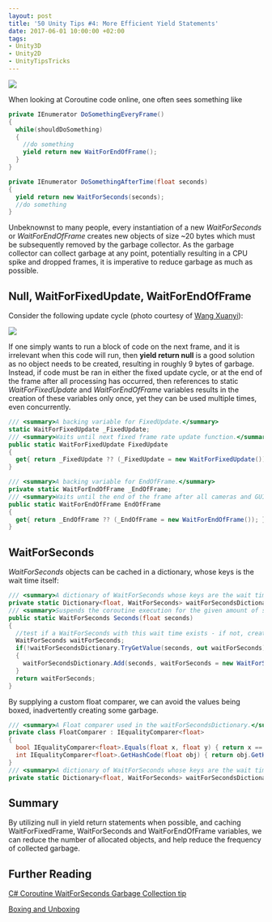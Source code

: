 ```yaml
---
layout: post
title: '50 Unity Tips #4: More Efficient Yield Statements'
date: 2017-06-01 10:00:00 +02:00
tags:
- Unity3D
- Unity2D
- UnityTipsTricks
---
```


[github_link]: https://github.com/defuncart/50-unity-tips/tree/master/%2304-MoreEfficientYieldStatements
[image1]: https://raw.githubusercontent.com/defuncart/50-unity-tips/master/%2304-MoreEfficientYieldStatements/images/moreEfficientYieldStatements1.png
[![]({{site.url}}/assets/images/viewOnGitHub.png)][github_link]

When looking at Coroutine code online, one often sees something like

```csharp
private IEnumerator DoSomethingEveryFrame()
{
  while(shouldDoSomething)
  {
    //do something
    yield return new WaitForEndOfFrame();
  }
}

private IEnumerator DoSomethingAfterTime(float seconds)
{
  yield return new WaitForSeconds(seconds);
  //do something
}
```

Unbeknownst to many people, every instantiation of a new *WaitForSeconds* or *WaitForEndOfFrame* creates new objects of size ~20 bytes which must be subsequently removed by the garbage collector. As the garbage collector can collect garbage at any point, potentially resulting in a CPU spike and dropped frames, it is imperative to reduce garbage as much as possible.

## Null, WaitForFixedUpdate, WaitForEndOfFrame

Consider the following update cycle (photo courtesy of [Wang Xuanyi](http://www.programering.com/a/MTN5gzMwATg.html)):

![][image1]

If one simply wants to run a block of code on the next frame, and it is irrelevant when this code will run, then **yield return null** is a good solution as no object needs to be created, resulting in roughly 9 bytes of garbage. Instead, if code must be ran in either the fixed update cycle, or at the end of the frame after all processing has occurred, then references to static *WaitForFixedUpdate* and *WaitForEndOfFrame* variables results in the creation of these variables only once, yet they can be used multiple times, even concurrently.

```csharp
/// <summary>A backing variable for FixedUpdate.</summary>
static WaitForFixedUpdate _FixedUpdate;
/// <summary>Waits until next fixed frame rate update function.</summary>
public static WaitForFixedUpdate FixedUpdate
{
  get{ return _FixedUpdate ?? (_FixedUpdate = new WaitForFixedUpdate()); }
}

/// <summary>A backing variable for EndOfFrame.</summary>
private static WaitForEndOfFrame _EndOfFrame;
/// <summary>Waits until the end of the frame after all cameras and GUI is rendered, just before displaying the frame on screen.</summary>
public static WaitForEndOfFrame EndOfFrame
{
  get{ return _EndOfFrame ?? (_EndOfFrame = new WaitForEndOfFrame()); }
}
```

## WaitForSeconds

*WaitForSeconds* objects can be cached in a dictionary, whose keys is the wait time itself:

```csharp
/// <summary>A dictionary of WaitForSeconds whose keys are the wait time.</summary>
private static Dictionary<float, WaitForSeconds> waitForSecondsDictionary = new Dictionary<float, WaitForSeconds>();
/// <summary>Suspends the coroutine execution for the given amount of seconds using scaled time.</summary>
public static WaitForSeconds Seconds(float seconds)
{
  //test if a WaitForSeconds with this wait time exists - if not, create one
  WaitForSeconds waitForSeconds;
  if(!waitForSecondsDictionary.TryGetValue(seconds, out waitForSeconds))
  {
    waitForSecondsDictionary.Add(seconds, waitForSeconds = new WaitForSeconds(seconds));
  }
  return waitForSeconds;
}
```

By supplying a custom float comparer, we can avoid the values being boxed, inadvertently creating some garbage.

```csharp
/// <summary>A Float comparer used in the waitForSecondsDictionary.</summary>
private class FloatComparer : IEqualityComparer<float>
{
  bool IEqualityComparer<float>.Equals(float x, float y) { return x == y; }
  int IEqualityComparer<float>.GetHashCode(float obj) { return obj.GetHashCode(); }
}
/// <summary>A dictionary of WaitForSeconds whose keys are the wait time.</summary>
private static Dictionary<float, WaitForSeconds> waitForSecondsDictionary = new Dictionary<float, WaitForSeconds>(0, new FloatComparer());
```

## Summary

By utilizing null in yield return statements when possible, and caching WaitForFixedFrame, WaitForSeconds and WaitForEndOfFrame variables, we can reduce the number of allocated objects, and help reduce the frequency of collected garbage.

## Further Reading

[C# Coroutine WaitForSeconds Garbage Collection tip](https://forum.unity.com/threads/c-coroutine-waitforseconds-garbage-collection-tip.224878/)

[Boxing and Unboxing](https://docs.microsoft.com/en-us/dotnet/csharp/programming-guide/types/boxing-and-unboxing)
